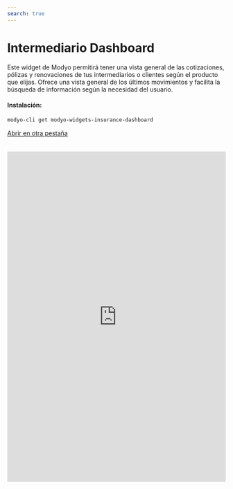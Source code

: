 ```yaml
---
search: true
---
```


# Intermediario Dashboard <Badge text="Beta" type="warn"/>

Este widget de Modyo permitirá tener una vista general de las cotizaciones, pólizas y renovaciones de tus intermediarios o clientes según el producto que elijas. Ofrece una vista general de los últimos movimientos y facilita la búsqueda de información según la necesidad del usuario.

#### Instalación:

```bash
modyo-cli get modyo-widgets-insurance-dashboard
```

[Abrir en otra pestaña](https://widgets-es.modyo.com/seguros/broker/dashboard)

<iframe id="widgetFrame" src="https://widgets-es.modyo.com/seguros/broker/dashboard" width="100%" frameBorder="0"  style="min-height:762px;overflow:auto;margin-top:20px;"/>

| Funcionalidad       | Descripción                                                                                                                                                                                                              |
| ------------------- | ------------------------------------------------------------------------------------------------------------------------------------------------------------------------------------------------------------------------ |
| Buscador            | Facilita la búsqueda de información a través de datos claves de las cotizaciones y las pólizas. Personaliza las opciones o escoje búsquedas según el ID del producto, Nombre del tomador, o números de documento.        |
| Filtro de fecha     | Personaliza el calendario de resultados y optimiza los llamados al servicio de consulta según el interés de consulta de los usuarios o según los periodos de tiempo establecidos por los equipos legales.                |
| Tabla de resultados | Configura según el dispositivo y la necesidad del negocio los datos clave para mostrar un resumen de la información importante de las cotizaciones, pólizas y renovaciones.                                              |
| Organizador         | Optimiza espacio personalizando los paginadores de resultados y el filtro de orden para ofrecer una mejor experiencia según el interés del usuario.                                                                      |
| Nueva cotización    | Genera un acceso a la creación de nuevas cotizaciones de forma rápida y directa desde el dashboard principal.                                                                                                            |
| Nueva póliza        | Facilita la emisión de pólizas a través de la búsqueda de cotizaciones vigentes que tus intermediarios puedan emitir. Relaciona resultados de las últimas cotizaciones realizadas para aumentar la conversión (emisión). |
